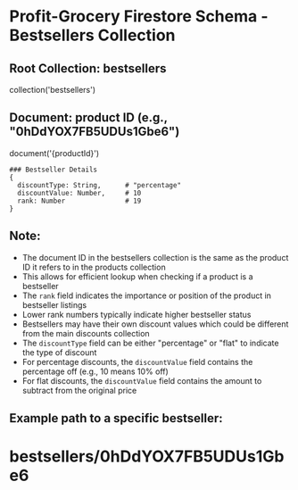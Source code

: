 # Profit-Grocery Firestore Schema - Bestsellers Collection

## Root Collection: bestsellers
collection('bestsellers')

  ## Document: product ID (e.g., "0hDdYOX7FB5UDUs1Gbe6")
  document('{productId}')

    ### Bestseller Details
    {
      discountType: String,      # "percentage"
      discountValue: Number,     # 10
      rank: Number               # 19
    }

## Note:
- The document ID in the bestsellers collection is the same as the product ID it refers to in the products collection
- This allows for efficient lookup when checking if a product is a bestseller
- The `rank` field indicates the importance or position of the product in bestseller listings
- Lower rank numbers typically indicate higher bestseller status
- Bestsellers may have their own discount values which could be different from the main discounts collection
- The `discountType` field can be either "percentage" or "flat" to indicate the type of discount
- For percentage discounts, the `discountValue` field contains the percentage off (e.g., 10 means 10% off)
- For flat discounts, the `discountValue` field contains the amount to subtract from the original price

## Example path to a specific bestseller:
# bestsellers/0hDdYOX7FB5UDUs1Gbe6